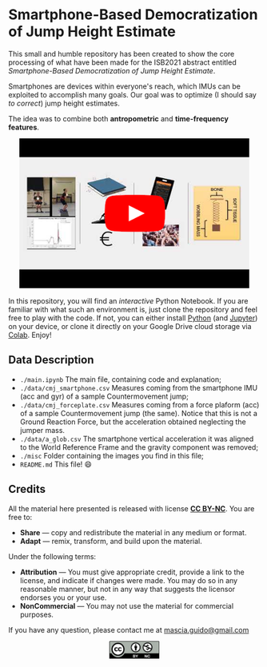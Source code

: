 # Smartphone-Based Democratization of Jump Height Estimate

This small and humble repository has been created to show the core processing of what have been made for the ISB2021 abstract entitled *Smartphone-Based Democratization of Jump Height Estimate*. 

Smartphones are devices within everyone's reach, which IMUs can be exploited to accomplish many goals. Our goal was to optimize (I should say *to correct*) jump height estimates. 

The idea was to combine both **antropometric** and **time-frequency features**.

<p align="center"><kbd><a href = "http://www.youtube.com/watch?v=Zc1udsMlZv0">
  <img width="460" height="300" src="./misc/yt_link.png" alt = "Smartphone-Based Democratization of Jump Height Estimate"> </a> </kbd>
</p>

In this repository, you will find an *interactive* Python Notebook. If you are familiar with what such an environment is, just clone the repository and feel free to play with the code. If not, you can either install <a href = "https://www.python.org/">Python</a> (and <a href = "https://jupyter.org/">Jupyter</a>) on your device, or clone it directly on your Google Drive cloud storage via <a href = "https://colab.research.google.com/">Colab</a>. Enjoy!

## Data Description

- ```./main.ipynb``` The main file, containing code and explanation;
- ```./data/cmj_smartphone.csv``` Measures coming from the smartphone IMU (acc and gyr) of a sample Countermovement jump;
- ```./data/cmj_forceplate.csv``` Measures coming from a force plaform (acc) of a sample Countermovement jump (the same). Notice that this is not a Ground Reaction Force, but the acceleration obtained neglecting the jumper mass.
- ```./data/a_glob.csv``` The smartphone vertical acceleration it was aligned to the World Reference Frame and the gravity component was removed;
- ```./misc``` Folder containing the images you find in this file;
- ```README.md``` This file! 😄 

## Credits
All the material here presented is released with license **<a href = "https://creativecommons.org/licenses/by-nc/4.0/legalcode">CC BY-NC</a>**. You are free to:

- **Share** — copy and redistribute the material in any medium or format.
- **Adapt** — remix, transform, and build upon the material.

Under the following terms:
- **Attribution** — You must give appropriate credit, provide a link to the license, and indicate if changes were made. You may do so in any reasonable manner, but not in any way that suggests the licensor endorses you or your use.
- **NonCommercial** — You may not use the material for commercial purposes.

If you have any question, please contact me at <a href = "mailto:mascia.guido@gmail.com">mascia.guido@gmail.com</a>

<p align="center"><a href = "https://creativecommons.org/licenses/by-nc/4.0">
  <img width="100" height="35" src="./misc/by-nc.png" alt = "CC BY NC"> </a>
</p>
